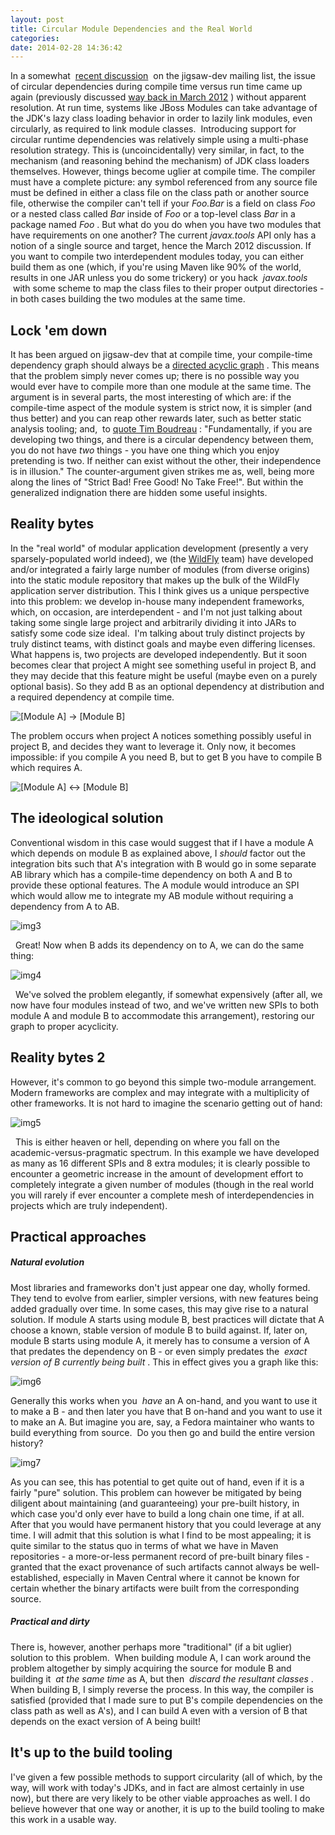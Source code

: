 ```yaml
---
layout: post
title: Circular Module Dependencies and the Real World
categories: 
date: 2014-02-28 14:36:42
---
```

 In a somewhat  [recent discussion](http://mail.openjdk.java.net/pipermail/jigsaw-dev/2013-September/003389.html "Runtime vs. compile time cyclic dep")  on the jigsaw-dev mailing list, the issue of circular dependencies during compile time versus run time came up again (previously discussed [way back in March 2012](http://mail.openjdk.java.net/pipermail/jigsaw-dev/2012-March/002246.html "") ) without apparent resolution. At run time, systems like JBoss Modules can take advantage of the JDK's lazy class loading behavior in order to lazily link modules, even circularly, as required to link module classes.  Introducing support for circular runtime dependencies was relatively simple using a multi-phase resolution strategy. This is (uncoincidentally) very similar, in fact, to the mechanism (and reasoning behind the mechanism) of JDK class loaders themselves. However, things become uglier at compile time. The compiler must have a complete picture: any symbol referenced from any source file must be defined in either a class file on the class path or another source file, otherwise the compiler can't tell if your *Foo.Bar* is a field on class *Foo* or a nested class called *Bar* inside of *Foo* or a top-level class *Bar* in a package named *Foo* . But what do you do when you have two modules that have requirements on one another? The current *javax.tools* API only has a notion of a single source and target, hence the March 2012 discussion. If you want to compile two interdependent modules today, you can either build them as one (which, if you're using Maven like 90% of the world, results in one JAR unless you do some trickery) or you hack  *javax.tools*  with some scheme to map the class files to their proper output directories - in both cases building the two modules at the same time.

##  Lock 'em down

It has been argued on jigsaw-dev that at compile time, your compile-time dependency graph should always be a [directed acyclic graph](http://en.wikipedia.org/wiki/Directed_acyclic_graph "Wikipedia definition") . This means that the problem simply never comes up; there is no possible way you would ever have to compile more than one module at the same time. The argument is in several parts, the most interesting of which are: if the compile-time aspect of the module system is strict now, it is simpler (and thus better) and you can reap other rewards later, such as better static analysis tooling; and,  to [quote Tim Boudreau](http://mail.openjdk.java.net/pipermail/jigsaw-dev/2013-September/003389.html "jigsaw-dev archives") : "Fundamentally, if you are developing two things, and there is a circular dependency between them, you do not have *two* things - you have one thing which you enjoy pretending is two. If neither can exist without the other, their independence is in illusion." The counter-argument given strikes me as, well, being more along the lines of "Strict Bad! Free Good! No Take Free!". But within the generalized indignation there are hidden some useful insights.

##  Reality bytes

In the "real world" of modular application development (presently a very sparsely-populated world indeed), we (the [WildFly](http://wildfly.org "wildfly.org") team) have developed and/or integrated a fairly large number of modules (from diverse origins) into the static module repository that makes up the bulk of the WildFly application server distribution. This I think gives us a unique perspective into this problem: we develop in-house many independent frameworks, which, on occasion, are interdependent - and I'm not just talking about taking some single large project and arbitrarily dividing it into JARs to satisfy some code size ideal.  I'm talking about truly distinct projects by truly distinct teams, with distinct goals and maybe even differing licenses. What happens is, two projects are developed independently. But it soon becomes clear that project A might see something useful in project B, and they may decide that this feature might be useful (maybe even on a purely optional basis). So they add B as an optional dependency at distribution and a required dependency at compile time.

![[Module A] -> [Module B]](http://word-bits.flurg.com/images/img1.png)

The problem occurs when project A notices something possibly useful in project B, and decides they want to leverage it. Only now, it becomes impossible: if you compile A you need B, but to get B you have to compile B which requires A.

![[Module A] <-> [Module B]](http://word-bits.flurg.com/images/img2.png)

##   The ideological solution

Conventional wisdom in this case would suggest that if I have a module A which depends on module B as explained above, I *should* factor out the integration bits such that A's integration with B would go in some separate AB library which has a compile-time dependency on both A and B to provide these optional features. The A module would introduce an SPI which would allow me to integrate my AB module without requiring a dependency from A to AB.

![img3](http://word-bits.flurg.com/images/img3.png)

  Great! Now when B adds its dependency on to A, we can do the same thing:

![img4](http://word-bits.flurg.com/images/img4-300x145.png)

  We've solved the problem elegantly, if somewhat expensively (after all, we now have four modules instead of two, and we've written new SPIs to both module A and module B to accommodate this arrangement), restoring our graph to proper acyclicity.

##  Reality bytes 2

However, it's common to go beyond this simple two-module arrangement. Modern frameworks are complex and may integrate with a multiplicity of other frameworks. It is not hard to imagine the scenario getting out of hand:

![img5](http://word-bits.flurg.com/images/img5-176x300.png)

  This is either heaven or hell, depending on where you fall on the academic-versus-pragmatic spectrum. In this example we have developed as many as 16 different SPIs and 8 extra modules; it is clearly possible to encounter a geometric increase in the amount of development effort to completely integrate a given number of modules (though in the real world you will rarely if ever encounter a complete mesh of interdependencies in projects which are truly independent).

##  Practical approaches

#####      Natural evolution

Most libraries and frameworks don't just appear one day, wholly formed. They tend to evolve from earlier, simpler versions, with new features being added gradually over time. In some cases, this may give rise to a natural solution. If module A starts using module B, best practices will dictate that A choose a known, stable version of module B to build against. If, later on, module B starts using module A, it merely has to consume a version of A that predates the dependency on B - or even simply predates the  *exact version of B currently being built* . This in effect gives you a graph like this:

![img6](http://word-bits.flurg.com/images/img6.png)

Generally this works when you  *have* an A on-hand, and you want to use it to make a B - and then later you have that B on-hand and you want to use it to make an A. But imagine you are, say, a Fedora maintainer who wants to build everything from source.  Do you then go and build the entire version history?

![img7](http://word-bits.flurg.com/images/img7-69x300.png)

As you can see, this has potential to get quite out of hand, even if it is a fairly "pure" solution. This problem can however be mitigated by being diligent about maintaining (and guaranteeing) your pre-built history, in which case you'd only ever have to build a long chain one time, if at all. After that you would have permanent history that you could leverage at any time. I will admit that this solution is what I find to be most appealing; it is quite similar to the status quo in terms of what we have in Maven repositories - a more-or-less permanent record of pre-built binary files - granted that the exact provenance of such artifacts cannot always be well-established, especially in Maven Central where it cannot be known for certain whether the binary artifacts were built from the corresponding source.

#####  Practical and dirty

There is, however, another perhaps more "traditional" (if a bit uglier) solution to this problem.  When building module A, I can work around the problem altogether by simply acquiring the source for module B and building it  *at the same time* as A, but then  *discard the resultant classes* . When building B, I simply reverse the process. In this way, the compiler is satisfied (provided that I made sure to put B's compile dependencies on the class path as well as A's), and I can build A even with a version of B that depends on the exact version of A being built!

##  It's up to the build tooling

I've given a few possible methods to support circularity (all of which, by the way, will work with today's JDKs, and in fact are almost certainly in use now), but there are very likely to be other viable approaches as well. I do believe however that one way or another, it is up to the build tooling to make this work in a usable way.  